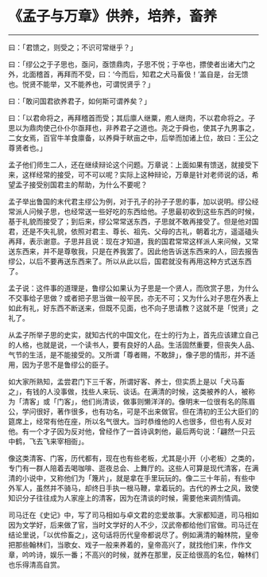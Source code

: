 # 《孟子与万章》供养，培养，畜养

------

曰：「君馈之，则受之；不识可常继乎？」

曰：「缪公之于子思也，亟问，亟馈鼎肉，子思不悦；于卒也，摽使者出诸大门之外，北面稽首，再拜而不受，曰：‘今而后，知君之犬马畜伋！’盖自是，台无馈也。悦贤不能举，又不能养也，可谓悦贤乎？」

曰：「敢问国君欲养君子，如何斯可谓养矣？」

曰：「以君命将之，再拜稽首而受；其后廪人继粟，庖人继肉，不以君命将之。子思以为鼎肉使己仆仆尔亟拜也，非养君子之道也。尧之于舜也，使其子九男事之，二女女焉，百官牛羊食廪备，以养舜于畎亩之中，后举而加诸上位，故曰：王公之尊贤者也。」

孟子他们师生二人，还在继续辩论这个问题。万章说：上面如果有馈送，就接受下来，这样经常的接受，可不可以呢？实际上这种辩论，万章是针对老师说的话，希望孟子接受别国君主的帮助，为什么不要呢？

孟子举出鲁国的末代君主缪公为例，对于孔子的孙子子思的事，加以说明。缪公经常派人问候子思，也经常送一些好吃的东西给他。子思最初收到这些东西的时候，基于礼貌而接受了；到后来，缪公常常送东西，子思就不敢再接受了。但是他对国君，还是不失礼貌，依照对君主、尊长、祖先、父母的古礼，朝着北方，遥遥磕头再拜，表示谢意。子思并且说：现在才知道，我的国君常常这样派人来问候，又常送东西来，并不是尊敬我，只是在养我罢了。因此他告诉送东西来的人，回去报告缪公，以后不要再送东西来了。所以从此以后，国君就没有再用这种方式送东西了。

孟子说：这件事的道理是，鲁缪公如果认为子思是一个贤人，而欣赏子思，为什么不交事给子思做？或者把子思当做一般平民，亦无不可；又为什么对子思在外表上如此有礼，好东西不断送来，但既不见面，也不向子思请教？这就不是「悦贤」之礼了。

从孟子所举子思的史实，就知古代的中国文化，在士的行为上，首先应该建立自己的人格，也就是说，一个读书人，要有良好的人品。生活固然重要，但丧失人品、气节的生活，是不能接受的。又所谓「尊者赐，不敢辞」，像子思的情形，并不适用，因为子思不是鲁缪公的臣子。

如大家所熟知，孟尝君门下三千客，所谓好客、养士，但实质上是以「犬马畜之」，有钱的人没事做，找些人来玩、谈话。在满清的时候，这类被养的人，被称为「清客」或「门客」，他们尚清谈，做事则懒洋洋的。像明末一位很有名的陈眉公，学问很好，著作很多，也有功名，可是不出来做官。但在清初的王公大臣们的筵席上，经常有他在座，所以名气很大。当时恭维他的人也很多，但也有人反对他。有一个才子因为反对他，曾经作了一首诗讽刺他，最后两句说：「翩然一只云中鹤，飞去飞来宰相衙」。

像这类清客、门客，历代都有，现在也有些老板，尤其是小开（小老板）之类的，专门有一群人陪着去喝咖啡、逛夜总会、上舞厅的。这些人可算是现代清客，在满清的小说中，又称他们为「篾片」，就是拿在手里玩玩的。像二三十年前，有些中外军人，虽然并不骑马，却终日手执一根马鞭，拿着玩的。古代的养士之风，致使知识分子往往成为人家座上的清客，因为在清谈的时候，需要他来调剂情调。

司马迁在《史记》中，写了司马相如与卓文君的恋爱故事。大家都知道，司马相如因为文学好，后来做了官，当时文学好的人不少，汉武帝都给他们官做。司马迁在结论里说，「以优伶畜之」，这句话将历代皇帝都说尽了。例如满清的翰林院，皇帝把那些翰林们，当歌女、戏子一般来养着的，皇帝高兴了，就找他们来，作作文章，吟吟诗，娱乐一番；不高兴的时候，就养在那里，反正给很高的名位，翰林们也乐得清高自赏。

